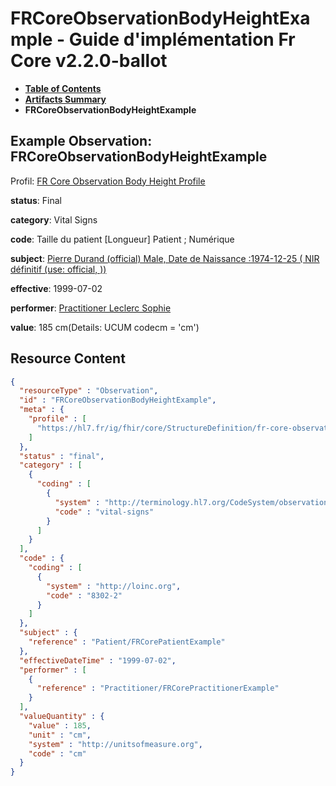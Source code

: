 # FRCoreObservationBodyHeightExample - Guide d'implémentation Fr Core v2.2.0-ballot

* [**Table of Contents**](toc.md)
* [**Artifacts Summary**](artifacts.md)
* **FRCoreObservationBodyHeightExample**

## Example Observation: FRCoreObservationBodyHeightExample

Profil: [FR Core Observation Body Height Profile](StructureDefinition-fr-core-observation-body-height.md)

**status**: Final

**category**: Vital Signs

**code**: Taille du patient [Longueur] Patient ; Numérique

**subject**: [Pierre Durand (official) Male, Date de Naissance :1974-12-25 ( NIR définitif (use: official, ))](Patient-FRCorePatientExample.md)

**effective**: 1999-07-02

**performer**: [Practitioner Leclerc Sophie](Practitioner-FRCorePractitionerExample.md)

**value**: 185 cm(Details: UCUM codecm = 'cm')



## Resource Content

```json
{
  "resourceType" : "Observation",
  "id" : "FRCoreObservationBodyHeightExample",
  "meta" : {
    "profile" : [
      "https://hl7.fr/ig/fhir/core/StructureDefinition/fr-core-observation-body-height"
    ]
  },
  "status" : "final",
  "category" : [
    {
      "coding" : [
        {
          "system" : "http://terminology.hl7.org/CodeSystem/observation-category",
          "code" : "vital-signs"
        }
      ]
    }
  ],
  "code" : {
    "coding" : [
      {
        "system" : "http://loinc.org",
        "code" : "8302-2"
      }
    ]
  },
  "subject" : {
    "reference" : "Patient/FRCorePatientExample"
  },
  "effectiveDateTime" : "1999-07-02",
  "performer" : [
    {
      "reference" : "Practitioner/FRCorePractitionerExample"
    }
  ],
  "valueQuantity" : {
    "value" : 185,
    "unit" : "cm",
    "system" : "http://unitsofmeasure.org",
    "code" : "cm"
  }
}

```
